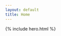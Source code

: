 ```yaml
---
layout: default
title: Home
---
```


<style type="text/css">
div.hero-unit {
  position: relative;
  z-index: 1;
}

div.hero-unit div.hero-bg {
  position: absolute;
  z-index: -1;
  top: 0;
  bottom: 0;
  left: 0;
  right: 0;
  opacity: .15;
  background: url(media/images/7967747.jpeg) center center no-repeat;
  width: 100%;
  height: 100%;
}
</style>

{% include hero.html %}
